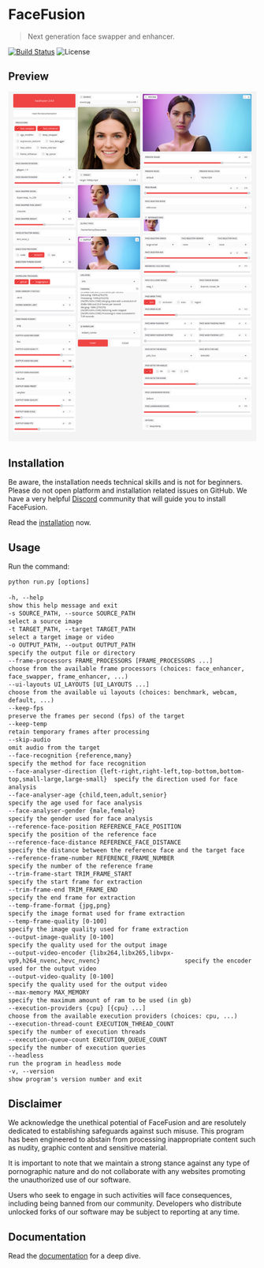 FaceFusion
==========

> Next generation face swapper and enhancer.

[![Build Status](https://img.shields.io/github/actions/workflow/status/facefusion/facefusion/ci.yml.svg?branch=master)](https://github.com/facefusion/facefusion/actions?query=workflow:ci)
![License](https://img.shields.io/badge/license-MIT-green)


Preview
-------

![Preview](https://raw.githubusercontent.com/facefusion/facefusion/master/.github/preview.png?sanitize=true)


Installation
------------

Be aware, the installation needs technical skills and is not for beginners. Please do not open platform and installation related issues on GitHub. We have a very helpful [Discord](https://join.facefusion.io) community that will guide you to install FaceFusion.

Read the [installation](https://docs.facefusion.io/installation) now.


Usage
-----

Run the command:

```
python run.py [options]

-h, --help                                                                                       show this help message and exit
-s SOURCE_PATH, --source SOURCE_PATH                                                             select a source image
-t TARGET_PATH, --target TARGET_PATH                                                             select a target image or video
-o OUTPUT_PATH, --output OUTPUT_PATH                                                             specify the output file or directory
--frame-processors FRAME_PROCESSORS [FRAME_PROCESSORS ...]                                       choose from the available frame processors (choices: face_enhancer, face_swapper, frame_enhancer, ...)
--ui-layouts UI_LAYOUTS [UI_LAYOUTS ...]                                                         choose from the available ui layouts (choices: benchmark, webcam, default, ...)
--keep-fps                                                                                       preserve the frames per second (fps) of the target
--keep-temp                                                                                      retain temporary frames after processing
--skip-audio                                                                                     omit audio from the target
--face-recognition {reference,many}                                                              specify the method for face recognition
--face-analyser-direction {left-right,right-left,top-bottom,bottom-top,small-large,large-small}  specify the direction used for face analysis
--face-analyser-age {child,teen,adult,senior}                                                    specify the age used for face analysis
--face-analyser-gender {male,female}                                                             specify the gender used for face analysis
--reference-face-position REFERENCE_FACE_POSITION                                                specify the position of the reference face
--reference-face-distance REFERENCE_FACE_DISTANCE                                                specify the distance between the reference face and the target face
--reference-frame-number REFERENCE_FRAME_NUMBER                                                  specify the number of the reference frame
--trim-frame-start TRIM_FRAME_START                                                              specify the start frame for extraction
--trim-frame-end TRIM_FRAME_END                                                                  specify the end frame for extraction
--temp-frame-format {jpg,png}                                                                    specify the image format used for frame extraction
--temp-frame-quality [0-100]                                                                     specify the image quality used for frame extraction
--output-image-quality [0-100]                                                                   specify the quality used for the output image
--output-video-encoder {libx264,libx265,libvpx-vp9,h264_nvenc,hevc_nvenc}                        specify the encoder used for the output video
--output-video-quality [0-100]                                                                   specify the quality used for the output video
--max-memory MAX_MEMORY                                                                          specify the maximum amount of ram to be used (in gb)
--execution-providers {cpu} [{cpu} ...]                                                          choose from the available execution providers (choices: cpu, ...)
--execution-thread-count EXECUTION_THREAD_COUNT                                                  specify the number of execution threads
--execution-queue-count EXECUTION_QUEUE_COUNT                                                    specify the number of execution queries
--headless                                                                                       run the program in headless mode
-v, --version                                                                                    show program's version number and exit
```


Disclaimer
----------

We acknowledge the unethical potential of FaceFusion and are resolutely dedicated to establishing safeguards against such misuse. This program has been engineered to abstain from processing inappropriate content such as nudity, graphic content and sensitive material.

It is important to note that we maintain a strong stance against any type of pornographic nature and do not collaborate with any websites promoting the unauthorized use of our software.

Users who seek to engage in such activities will face consequences, including being banned from our community. Developers who distribute unlocked forks of our software may be subject to reporting at any time.


Documentation
-------------

Read the [documentation](https://docs.facefusion.io) for a deep dive.
